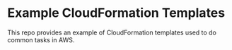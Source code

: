 # Example CloudFormation Templates

This repo provides an example of CloudFormation templates used to do common tasks in AWS.